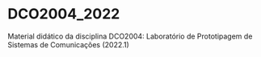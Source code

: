 # DCO2004_2022
Material didático da disciplina DCO2004: Laboratório de Prototipagem de Sistemas de Comunicações (2022.1)
